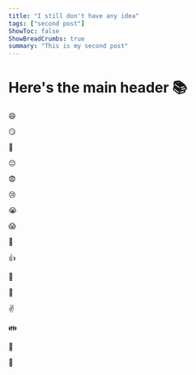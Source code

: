 ```yaml
---
title: "I still don't have any idea"
tags: ["second post"]
ShowToc: false
ShowBreadCrumbs: true
summary: "This is my second post"
---
```


# Here's the main header :books:

:smile: <br>

:smirk: <br>

:triumph: <br>

:pensive: <br>

:fearful:<br>

:cry:<br>

:sob:<br>

:scream:<br>

:poop:<br>

:thumbsup:<br>

:wave:<br>

:muscle:<br>

:v:<br>

:family:<br>

:runner:<br>

:no_good:<br>

